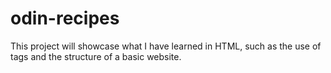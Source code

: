 # odin-recipes

This project will showcase what I have learned in HTML, such as the use of tags and the structure of a basic website.